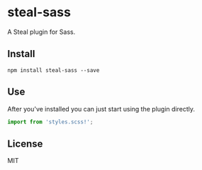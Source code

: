 # steal-sass

A Steal plugin for Sass.

## Install

```
npm install steal-sass --save
```

## Use

After you've installed you can just start using the plugin directly.

```js
import from 'styles.scss!';
```

## License

MIT

